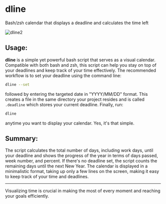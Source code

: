 # dline
Bash/zsh calendar that displays a deadline and calculates the time left

![dline2](https://user-images.githubusercontent.com/411471/217948366-1549e86d-e679-424e-956d-c0285ad24f8a.png)

## Usage:

**dline** is a simple yet powerful bash script that serves as a visual calendar. Compatible with both bash and zsh, this script can help you stay on top of your deadlines and keep track of your time effectively. The recommended workflow is to set your deadline using the command line: 

```zsh
dline --set
```

followed by entering the targeted date in "YYYY/MM/DD" format. This creates a file in the same directory your project resides and is called `.deadline` which stores your current deadline. Finally, run:

```zsh
dline
```

anytime you want to display your calendar. Yes, it's that simple.

## Summary:

The script calculates the total number of days, including work days, until your deadline and shows the progress of the year in terms of days passed, week number, and percent. If there's no deadline set, the script counts the remaining days until the next New Year. The calendar is displayed in a minimalistic format, taking up only a few lines on the screen, making it easy to keep track of your time and deadlines.

---

Visualizing time is crucial in making the most of every moment and reaching your goals efficiently.
